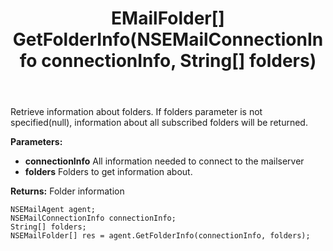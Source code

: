 ﻿---
uid: crmscript_ref_NSEMailAgent_GetFolderInfo
title: EMailFolder[] GetFolderInfo(NSEMailConnectionInfo connectionInfo, String[] folders)
intellisense: NSEMailAgent.GetFolderInfo
keywords: NSEMailAgent, GetFolderInfo
so.topic: reference
---

Retrieve information about folders.  If folders parameter is not specified(null), information about all subscribed folders will be returned.

**Parameters:**
 - **connectionInfo** All information needed to connect to the mailserver
 - **folders** Folders to get information about.

**Returns:** Folder information

```crmscript
NSEMailAgent agent;
NSEMailConnectionInfo connectionInfo;
String[] folders;
NSEMailFolder[] res = agent.GetFolderInfo(connectionInfo, folders);
```

